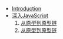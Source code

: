 * [Introduction](README.md)
* [深入JavaScript](Blog-深入js读后感/summary.md)
    1. [从原型到原型链](Blog-深入js读后感/1.从原型到原型链.md)
    2. [从原型到原型链](Blog-深入js读后感/2.词法作用域和动态作用域.md)